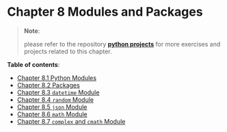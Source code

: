 
# Chapter 8 Modules and Packages

> **Note**:
>
> please refer to the repository
> **[python projects](https://github.com/ghimiresdp/python-projects)** for more
> exercises and projects related to this chapter.
>
>
**Table of contents**:

- [Chapter 8.1 Python Modules](chapter-8.1-modules.md)
- [Chapter 8.2 Packages](chapter-8.2-packages.md)
- [Chapter 8.3 `datetime` Module](chapter-8.3-datetime.md)
- [Chapter 8.4 `random` Module](chapter-8.4-random.md)
- [Chapter 8.5 `json` Module](chapter-8.5-json.md)
- [Chapter 8.6 `math` Module](chapter-8.6-math.md)
- [Chapter 8.7 `complex` and `cmath` Module](chapter-8.7-complex-and-cmath.md)
